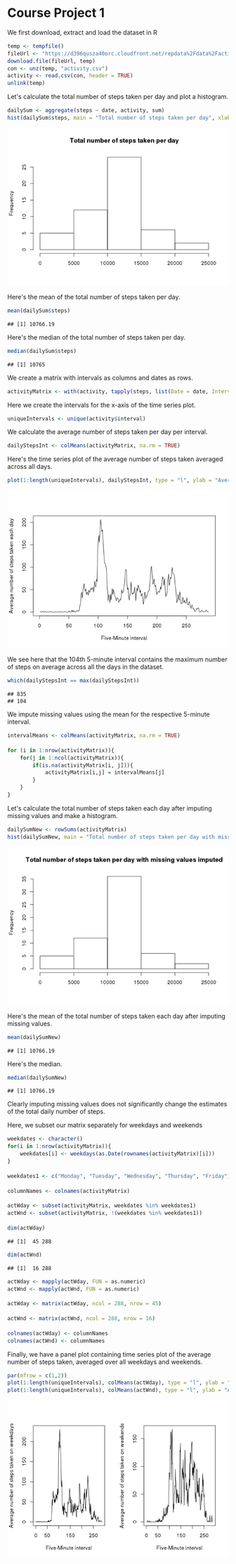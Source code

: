 
Course Project 1
================

We first download, extract and load the dataset in R

```r
temp <- tempfile()
fileUrl <- "https://d396qusza40orc.cloudfront.net/repdata%2Fdata%2Factivity.zip"
download.file(fileUrl, temp)
con <- unz(temp, "activity.csv")
activity <- read.csv(con, header = TRUE)
unlink(temp)
```

Let's calculate the total number of steps taken per day and plot a histogram.


```r
dailySum <- aggregate(steps ~ date, activity, sum)
hist(dailySum$steps, main = "Total number of steps taken per day", xlab="")
```

![](PA1_template_files/figure-html/total_number_of_steps_per_day_histogram-1.png)<!-- -->

Here's the mean of the total number of steps taken per day.


```r
mean(dailySum$steps)
```

```
## [1] 10766.19
```

Here's the median of the total number of steps taken per day.


```r
median(dailySum$steps)
```

```
## [1] 10765
```

We create a matrix with intervals as columns and dates as rows.

```r
activityMatrix <- with(activity, tapply(steps, list(Date = date, Interval = as.factor(interval)), sum))
```

Here we create the intervals for the x-axis of the time series plot.

```r
uniqueIntervals <- unique(activity$interval)
```

We calculate the average number of steps taken per day per interval.

```r
dailyStepsInt <- colMeans(activityMatrix, na.rm = TRUE)
```

Here's the time series plot of the average number of steps taken averaged across all days.

```r
plot(1:length(uniqueIntervals), dailyStepsInt, type = "l", ylab = "Average number of steps taken each day", xlab = "Five-Minute interval")
```

![](PA1_template_files/figure-html/average_steps_per_day_plot-1.png)<!-- -->

We see here that the 104th 5-minute interval contains the maximum number of steps on average across all the days in the dataset.

```r
which(dailyStepsInt == max(dailyStepsInt))
```

```
## 835 
## 104
```

We impute missing values using the mean for the respective 5-minute interval.

```r
intervalMeans <- colMeans(activityMatrix, na.rm = TRUE)

for (i in 1:nrow(activityMatrix)){
    for(j in 1:ncol(activityMatrix)){
        if(is.na(activityMatrix[i, j])){
            activityMatrix[i,j] = intervalMeans[j]  
        } 
    }
}
```

Let's calculate the total number of steps taken each day after imputing missing values and make a histogram.

```r
dailySumNew <- rowSums(activityMatrix)
hist(dailySumNew, main = "Total number of steps taken per day with missing values imputed", xlab = "")
```

![](PA1_template_files/figure-html/total_steps_per_day_imputed-1.png)<!-- -->

Here's the mean of the total number of steps taken each day after imputing missing values.

```r
mean(dailySumNew)
```

```
## [1] 10766.19
```

Here's the median.

```r
median(dailySumNew)
```

```
## [1] 10766.19
```

Clearly imputing missing values does not significantly change the estimates of the total daily number of steps.

Here, we subset our matrix separately for weekdays and weekends 

```r
weekdates <- character()
for(i in 1:nrow(activityMatrix)){
    weekdates[i] <- weekdays(as.Date(rownames(activityMatrix)[i]))
}

weekdates1 <- c("Monday", "Tuesday", "Wednesday", "Thursday", "Friday")

columnNames <- colnames(activityMatrix)

actWday <- subset(activityMatrix, weekdates %in% weekdates1)
actWnd <- subset(activityMatrix, !(weekdates %in% weekdates1))

dim(actWday)
```

```
## [1]  45 288
```

```r
dim(actWnd)
```

```
## [1]  16 288
```

```r
actWday <- mapply(actWday, FUN = as.numeric)
actWnd <- mapply(actWnd, FUN = as.numeric)

actWday <- matrix(actWday, ncol = 288, nrow = 45)

actWnd <- matrix(actWnd, ncol = 288, nrow = 16)

colnames(actWday) <- columnNames
colnames(actWnd) <- columnNames
```

Finally, we have a panel plot containing time series plot of the average number of steps taken, averaged over all weekdays and weekends.

```r
par(mfrow = c(1,2))
plot(1:length(uniqueIntervals), colMeans(actWday), type = "l", ylab = "Average number of steps taken on weekdays", xlab = "Five-Minute interval")
plot(1:length(uniqueIntervals), colMeans(actWnd), type = "l", ylab = "Average number of steps taken on weekends", xlab = "Five-Minute interval")
```

![](PA1_template_files/figure-html/panel_plot-1.png)<!-- -->
